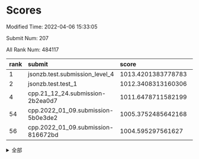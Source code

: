 # Scores

Modified Time: 2022-04-06 15:33:05

Submit Num: 207

All Rank Num: 484117

| rank |               submit               |       score        |       sigma        | pk_num |
| :--- | :--------------------------------- | :----------------- | :----------------- | :----- |
| 1    | jsonzb.test.submission_level_4     | 1013.4201383778783 | 0.7868027212881255 | 9348   |
| 2    | jsonzb.test.test_1                 | 1012.3408313160306 | 0.8165259735882965 | 9352   |
| 4    | cpp.21_12_24.submission-2b2ea0d7   | 1011.6478711582199 | 0.8088471183610677 | 9353   |
| 54   | cpp.2022_01_09.submission-5b0e3de2 | 1005.3752485642168 | 0.708518901958777  | 9358   |
| 56   | cpp.2022_01_09.submission-816672bd | 1004.595297561627  | 0.7099783707963819 | 9353   |


<details>
<summary>全部</summary>

| rank |                 submit                 |       score        |       sigma        | pk_num |
| :--- | :------------------------------------- | :----------------- | :----------------- | :----- |
| 1    | jsonzb.test.submission_level_4         | 1013.4201383778783 | 0.7868027212881255 | 9348   |
| 2    | jsonzb.test.test_1                     | 1012.3408313160306 | 0.8165259735882965 | 9352   |
| 3    | gobigger.level_3.submission_level_3_22 | 1011.969760580768  | 0.7963353538489685 | 9356   |
| 4    | cpp.21_12_24.submission-2b2ea0d7       | 1011.6478711582199 | 0.8088471183610677 | 9353   |
| 5    | gobigger.level_3.submission_level_3_39 | 1011.6073397797293 | 0.7652416325354714 | 9360   |
| 6    | gobigger.level_3.submission_level_3_43 | 1011.4451186471298 | 0.7593893329952647 | 9354   |
| 7    | gobigger.level_3.submission_level_3_42 | 1011.3007461220051 | 0.7954156692518062 | 9359   |
| 8    | gobigger.level_3.submission_level_3_41 | 1011.2292050180754 | 0.8041791674161035 | 9349   |
| 9    | gobigger.level_3.submission_level_3_2  | 1011.0495833666301 | 0.7781889631189457 | 9347   |
| 10   | gobigger.level_3.submission_level_3_12 | 1011.0259799953802 | 0.7585859674182265 | 9356   |
| 11   | gobigger.level_3.submission_level_3_18 | 1010.9328150752084 | 0.7558174210579963 | 9357   |
| 12   | gobigger.level_3.submission_level_3_19 | 1010.8524997055733 | 0.7749042782576724 | 9357   |
| 13   | gobigger.level_3.submission_level_3_21 | 1010.8392405011175 | 0.7924679112185226 | 9354   |
| 14   | gobigger.level_3.submission_level_3_46 | 1010.7292725637132 | 0.7552766061737567 | 9351   |
| 15   | gobigger.level_3.submission_level_3_47 | 1010.719684650918  | 0.7657857445828101 | 9352   |
| 16   | gobigger.level_3.submission_level_3_36 | 1010.6343149347662 | 0.7547314902626068 | 9358   |
| 17   | gobigger.level_3.submission_level_3_24 | 1010.6164160351298 | 0.7801401541254218 | 9358   |
| 18   | gobigger.level_3.submission_level_3_31 | 1010.5489911651606 | 0.7658959519718617 | 9353   |
| 19   | gobigger.level_3.submission_level_3_35 | 1010.4951088129367 | 0.7584781047185584 | 9354   |
| 20   | gobigger.level_3.submission_level_3_23 | 1010.487819025746  | 0.7408418346967022 | 9352   |
| 21   | gobigger.level_3.submission_level_3_38 | 1010.435087964151  | 0.7486002272123023 | 9354   |
| 22   | gobigger.level_3.submission_level_3_3  | 1010.4039401235389 | 0.7373708169722328 | 9349   |
| 23   | gobigger.level_3.submission_level_3_37 | 1010.1965095350363 | 0.7562458074797969 | 9356   |
| 24   | gobigger.level_3.submission_level_3_20 | 1010.1716139464974 | 0.8039096982378723 | 9359   |
| 25   | gobigger.level_3.submission_level_3_27 | 1010.1223069121471 | 0.7669560917323586 | 9356   |
| 26   | gobigger.level_3.submission_level_3_7  | 1010.10857727458   | 0.7728394614508622 | 9352   |
| 27   | gobigger.level_3.submission_level_3_14 | 1010.0133337924608 | 0.7561527120046591 | 9355   |
| 28   | gobigger.level_3.submission_level_3_17 | 1010.0109085549549 | 0.7803698162184708 | 9355   |
| 29   | gobigger.level_3.submission_level_3_28 | 1009.8681074477349 | 0.7697775600547944 | 9360   |
| 30   | gobigger.level_3.submission_level_3_34 | 1009.8333133897816 | 0.7659019586093608 | 9358   |
| 31   | gobigger.level_3.submission_level_3_45 | 1009.8229755886822 | 0.7547373223862339 | 9353   |
| 32   | gobigger.level_3.submission_level_3_49 | 1009.8018245292222 | 0.7521147143355417 | 9358   |
| 33   | gobigger.level_3.submission_level_3_10 | 1009.7825684971381 | 0.762635012100202  | 9355   |
| 34   | gobigger.level_3.submission_level_3_30 | 1009.5754157738734 | 0.7461662819208501 | 9356   |
| 35   | gobigger.level_3.submission_level_3_33 | 1009.5567014378084 | 0.7303867160704612 | 9352   |
| 36   | gobigger.level_3.submission_level_3_6  | 1009.5012836777902 | 0.7515145378226522 | 9357   |
| 37   | gobigger.level_3.submission_level_3_48 | 1009.4197637394035 | 0.7597317248891104 | 9357   |
| 38   | gobigger.level_3.submission_level_3_26 | 1009.4152154021189 | 0.7601440759020834 | 9355   |
| 39   | gobigger.level_3.submission_level_3_44 | 1009.4042890834415 | 0.7570931855967806 | 9357   |
| 40   | gobigger.level_3.submission_level_3_9  | 1009.3219384914671 | 0.749918593318358  | 9350   |
| 41   | gobigger.level_3.submission_level_3_15 | 1009.3110256013937 | 0.7386640519222039 | 9359   |
| 42   | gobigger.level_3.submission_level_3_40 | 1009.2969408824533 | 0.736198139350086  | 9358   |
| 43   | gobigger.level_3.submission_level_3_5  | 1009.2305024704281 | 0.7471176423386626 | 9358   |
| 44   | gobigger.level_3.submission_level_3_11 | 1009.2272202714533 | 0.7617123161298348 | 9360   |
| 45   | gobigger.level_3.submission_level_3_29 | 1009.1560542540001 | 0.7708494009100681 | 9357   |
| 46   | gobigger.level_3.submission_level_3_25 | 1009.1323821356639 | 0.7504778908264866 | 9353   |
| 47   | gobigger.level_3.submission_level_3_1  | 1009.1138309337538 | 0.7555736843829616 | 9354   |
| 48   | gobigger.level_3.submission_level_3_16 | 1008.9064331190662 | 0.7507320984657535 | 9356   |
| 49   | gobigger.level_3.submission_level_3_4  | 1008.8960468034738 | 0.7399218586602864 | 9349   |
| 50   | gobigger.level_3.submission_level_3_0  | 1008.814189085479  | 0.743457468895322  | 9352   |
| 51   | gobigger.level_3.submission_level_3_32 | 1008.8081534201052 | 0.7578169899029934 | 9353   |
| 52   | gobigger.level_3.submission_level_3_13 | 1008.6957084687555 | 0.7400510412005759 | 9354   |
| 53   | gobigger.level_3.submission_level_3_8  | 1008.3574452093648 | 0.7258733309845233 | 9356   |
| 54   | cpp.2022_01_09.submission-5b0e3de2     | 1005.3752485642168 | 0.708518901958777  | 9358   |
| 55   | gobigger.level_1.submission_level_1_35 | 1005.3171820112019 | 0.7309963621699612 | 9356   |
| 56   | cpp.2022_01_09.submission-816672bd     | 1004.595297561627  | 0.7099783707963819 | 9353   |
| 57   | gobigger.level_1.submission_level_1_34 | 1004.4235570749703 | 0.7071857523459496 | 9355   |
| 58   | gobigger.level_1.submission_level_1_18 | 1004.2402097894387 | 0.7242074334928247 | 9353   |
| 59   | gobigger.level_1.submission_level_1_13 | 1004.2082648063675 | 0.7168108238759402 | 9358   |
| 60   | gobigger.level_1.submission_level_1_11 | 1004.2076211373876 | 0.7174184257238335 | 9355   |
| 61   | gobigger.level_1.submission_level_1_0  | 1004.0993666542126 | 0.7200313831162926 | 9355   |
| 62   | gobigger.level_1.submission_level_1_19 | 1004.0433420900397 | 0.7152459600584689 | 9350   |
| 63   | gobigger.level_1.submission_level_1_40 | 1004.013673156047  | 0.7121377064206595 | 9354   |
| 64   | gobigger.level_1.submission_level_1_27 | 1003.8295723139296 | 0.7117626783548697 | 9355   |
| 65   | gobigger.level_1.submission_level_1_47 | 1003.786661191127  | 0.7215176214782927 | 9358   |
| 66   | gobigger.level_1.submission_level_1_3  | 1003.7694356795988 | 0.7132368647431447 | 9356   |
| 67   | gobigger.level_1.submission_level_1_37 | 1003.7498539899659 | 0.7293443839854818 | 9356   |
| 68   | gobigger.level_1.submission_level_1_12 | 1003.6772055385965 | 0.7162044372139832 | 9356   |
| 69   | gobigger.level_1.submission_level_1_45 | 1003.5542500842249 | 0.6998772763629214 | 9352   |
| 70   | gobigger.level_1.submission_level_1_4  | 1003.5002275220849 | 0.7151048858974229 | 9353   |
| 71   | gobigger.level_1.submission_level_1_26 | 1003.4780646685516 | 0.712533646834895  | 9358   |
| 72   | gobigger.level_1.submission_level_1_7  | 1003.4704162100589 | 0.706913675006869  | 9358   |
| 73   | gobigger.level_1.submission_level_1_5  | 1003.4273141749087 | 0.7252492825464767 | 9355   |
| 74   | gobigger.level_1.submission_level_1_32 | 1003.3975287983773 | 0.7164281173109748 | 9359   |
| 75   | gobigger.level_1.submission_level_1_36 | 1003.3360158455417 | 0.7175604052651722 | 9354   |
| 76   | gobigger.level_1.submission_level_1_43 | 1003.3347504155995 | 0.7178139026092565 | 9356   |
| 77   | gobigger.level_1.submission_level_1_25 | 1003.2203866376901 | 0.7161407639129203 | 9355   |
| 78   | gobigger.level_1.submission_level_1_29 | 1003.1775197686356 | 0.7239936470223112 | 9353   |
| 79   | gobigger.level_1.submission_level_1_46 | 1003.1717364155483 | 0.7124743076308674 | 9356   |
| 80   | gobigger.level_1.submission_level_1_20 | 1003.1631248081933 | 0.7231997931608308 | 9360   |
| 81   | gobigger.level_1.submission_level_1_33 | 1003.1445652911754 | 0.7165931772063245 | 9354   |
| 82   | gobigger.level_1.submission_level_1_30 | 1003.1409701265271 | 0.7175102841544186 | 9349   |
| 83   | gobigger.level_1.submission_level_1_22 | 1003.0433906949357 | 0.7155223923903318 | 9353   |
| 84   | gobigger.level_1.submission_level_1_41 | 1002.9759324403458 | 0.7184226534322268 | 9350   |
| 85   | gobigger.level_1.submission_level_1_24 | 1002.9316468469247 | 0.7156941695809643 | 9356   |
| 86   | gobigger.level_1.submission_level_1_14 | 1002.8758837366192 | 0.717685689581616  | 9355   |
| 87   | gobigger.level_1.submission_level_1_38 | 1002.8626657943117 | 0.7197400929645801 | 9359   |
| 88   | gobigger.level_1.submission_level_1_1  | 1002.8458231869238 | 0.7203847982635116 | 9359   |
| 89   | gobigger.level_1.submission_level_1_23 | 1002.7948564919368 | 0.7111291138067592 | 9359   |
| 90   | gobigger.level_1.submission_level_1_21 | 1002.7915500727427 | 0.7108079504712641 | 9355   |
| 91   | gobigger.level_1.submission_level_1_49 | 1002.7857451050158 | 0.7229580614873652 | 9351   |
| 92   | gobigger.level_1.submission_level_1_39 | 1002.7415210661968 | 0.723966950069001  | 9352   |
| 93   | gobigger.level_1.submission_level_1_42 | 1002.7011487298814 | 0.7110839864401749 | 9355   |
| 94   | gobigger.level_1.submission_level_1_31 | 1002.6604070987303 | 0.7142740644030698 | 9355   |
| 95   | gobigger.level_1.submission_level_1_15 | 1002.6598147585345 | 0.7108670477718771 | 9356   |
| 96   | gobigger.level_1.submission_level_1_9  | 1002.5557035900717 | 0.7108117509621712 | 9358   |
| 97   | gobigger.level_1.submission_level_1_10 | 1002.4120153779819 | 0.7156426587809521 | 9358   |
| 98   | gobigger.level_1.submission_level_1_44 | 1002.3117678660437 | 0.7056747448823754 | 9352   |
| 99   | gobigger.level_1.submission_level_1_16 | 1002.2976889804838 | 0.7084654008977875 | 9361   |
| 100  | gobigger.level_1.submission_level_1_48 | 1002.2604586645855 | 0.7159927987235656 | 9352   |
| 101  | gobigger.level_1.submission_level_1_8  | 1002.2450028921819 | 0.7093094496122611 | 9353   |
| 102  | gobigger.level_1.submission_level_1_6  | 1002.2426212320099 | 0.7139518056601978 | 9358   |
| 103  | gobigger.level_1.submission_level_1_17 | 1002.182661171829  | 0.7081676771400691 | 9358   |
| 104  | gobigger.level_1.submission_level_1_2  | 1001.9671354603764 | 0.7104168482994192 | 9352   |
| 105  | gobigger.level_1.submission_level_1_28 | 1001.5914713654315 | 0.7102756024475023 | 9357   |
| 106  | gobigger.random.submission_random_39   | 998.0209278385889  | 0.7109962638784691 | 9359   |
| 107  | gobigger.random.submission_random_34   | 997.636862772298   | 0.7018651657079796 | 9355   |
| 108  | gobigger.random.submission_random_10   | 997.3884259995338  | 0.691709531863958  | 9355   |
| 109  | gobigger.random.submission_random_48   | 997.3347235112745  | 0.7136444465541071 | 9357   |
| 110  | gobigger.random.submission_random_43   | 997.0329823445203  | 0.7196255970629162 | 9363   |
| 111  | gobigger.random.submission_random_41   | 996.9938762108566  | 0.7028558118246097 | 9355   |
| 112  | gobigger.random.submission_random_20   | 996.8325408587491  | 0.7109262932104351 | 9358   |
| 113  | gobigger.random.submission_random_16   | 996.7585101802616  | 0.7085610159236719 | 9356   |
| 114  | gobigger.random.submission_random_14   | 996.7452214832527  | 0.7119605648011049 | 9352   |
| 115  | gobigger.random.submission_random_42   | 996.6659875336528  | 0.7098521081761437 | 9348   |
| 116  | gobigger.random.submission_random_12   | 996.6332047619308  | 0.7052032291765213 | 9354   |
| 117  | gobigger.random.submission_random_6    | 996.6218388528707  | 0.7025275365496596 | 9354   |
| 118  | gobigger.random.submission_random_31   | 996.6213661753804  | 0.7048073575557372 | 9355   |
| 119  | gobigger.random.submission_random_19   | 996.6069376118229  | 0.7033787127705033 | 9352   |
| 120  | gobigger.random.submission_random_18   | 996.5439023556569  | 0.7084849109485392 | 9357   |
| 121  | gobigger.random.submission_random_1    | 996.4567092579226  | 0.721692880288028  | 9357   |
| 122  | gobigger.random.submission_random_5    | 996.4310106902924  | 0.7059516057633234 | 9351   |
| 123  | gobigger.random.submission_random_13   | 996.4199491537416  | 0.7177114369398493 | 9354   |
| 124  | gobigger.random.submission_random_21   | 996.3342983363459  | 0.705863716480936  | 9354   |
| 125  | gobigger.random.submission_random_7    | 996.3079615169894  | 0.7132529303439484 | 9353   |
| 126  | gobigger.random.submission_random_49   | 996.2475972500292  | 0.7051664782039943 | 9354   |
| 127  | gobigger.random.submission_random_26   | 996.1857918522159  | 0.7176776236852545 | 9351   |
| 128  | gobigger.random.submission_random_25   | 996.1227634983164  | 0.7133067460070635 | 9355   |
| 129  | gobigger.random.submission_random_9    | 996.1208558322961  | 0.7128751546883334 | 9359   |
| 130  | gobigger.random.submission_random_11   | 996.0810086708668  | 0.7104570899904951 | 9356   |
| 131  | gobigger.random.submission_random_40   | 996.0773939721282  | 0.7131393858733455 | 9357   |
| 132  | gobigger.random.submission_random_36   | 996.0532973189262  | 0.7213131500986072 | 9353   |
| 133  | gobigger.random.submission_random_4    | 996.035548943231   | 0.7030416200136895 | 9353   |
| 134  | gobigger.random.submission_random_8    | 995.9844221008308  | 0.7029073550611361 | 9356   |
| 135  | gobigger.random.submission_random_22   | 995.9745259646036  | 0.7033460866997601 | 9354   |
| 136  | gobigger.random.submission_random_0    | 995.9539688302077  | 0.7056772337202404 | 9348   |
| 137  | gobigger.random.submission_random_3    | 995.936774383405   | 0.7093990222305695 | 9353   |
| 138  | gobigger.random.submission_random_37   | 995.884379532029   | 0.701385905012589  | 9359   |
| 139  | gobigger.random.submission_random_23   | 995.8624104563975  | 0.7122280148463508 | 9352   |
| 140  | gobigger.random.submission_random_32   | 995.7672841482295  | 0.7063424598161169 | 9350   |
| 141  | gobigger.random.submission_random_47   | 995.7501973818333  | 0.717583726359661  | 9350   |
| 142  | gobigger.random.submission_random_28   | 995.7287932950054  | 0.7090962777375117 | 9353   |
| 143  | gobigger.random.submission_random_38   | 995.6973143769671  | 0.7089131541335514 | 9358   |
| 144  | gobigger.random.submission_random_27   | 995.5605926316089  | 0.7103782713891157 | 9355   |
| 145  | gobigger.random.submission_random_45   | 995.5428341732297  | 0.7127020705985144 | 9354   |
| 146  | gobigger.random.submission_random_24   | 995.5336380788505  | 0.7026964717225833 | 9358   |
| 147  | gobigger.random.submission_random_30   | 995.4997376958295  | 0.7075160221126351 | 9358   |
| 148  | gobigger.random.submission_random_29   | 995.4123968647801  | 0.703506492342266  | 9356   |
| 149  | gobigger.random.submission_random_44   | 995.4091668641821  | 0.7074616654039331 | 9355   |
| 150  | gobigger.random.submission_random_17   | 995.3898133008825  | 0.7202881634686874 | 9354   |
| 151  | gobigger.random.submission_random_35   | 995.3298835270401  | 0.7146370392076573 | 9353   |
| 152  | gobigger.random.submission_random_46   | 995.1787409500847  | 0.7017149453641692 | 9357   |
| 153  | gobigger.random.submission_random_33   | 995.1346345720858  | 0.7168835819408756 | 9353   |
| 154  | gobigger.random.submission_random_15   | 994.9339817564754  | 0.7249389633019812 | 9355   |
| 155  | gobigger.level_2.submission_level_2_16 | 994.9213611176962  | 0.7240074681954648 | 9356   |
| 156  | gobigger.random.submission_random_2    | 994.5772990432863  | 0.719546718031418  | 9353   |
| 157  | gobigger.level_2.submission_level_2_1  | 993.7291056088892  | 0.739160495770584  | 9359   |
| 158  | gobigger.level_2.submission_level_2_47 | 993.5859968928203  | 0.7414348144071717 | 9355   |
| 159  | gobigger.level_2.submission_level_2_5  | 993.5539590422632  | 0.7492076450706777 | 9352   |
| 160  | gobigger.level_2.submission_level_2_6  | 993.2309351128715  | 0.7364357183791722 | 9353   |
| 161  | gobigger.level_2.submission_level_2_22 | 993.1931031864859  | 0.7471433303689137 | 9356   |
| 162  | gobigger.level_2.submission_level_2_2  | 993.1164127368321  | 0.7303894601704688 | 9357   |
| 163  | gobigger.level_2.submission_level_2_43 | 993.024843924375   | 0.7676222874976572 | 9351   |
| 164  | gobigger.level_2.submission_level_2_20 | 992.9838140415212  | 0.7315506965410403 | 9356   |
| 165  | gobigger.level_2.submission_level_2_26 | 992.909027401587   | 0.7515276625518835 | 9356   |
| 166  | gobigger.level_2.submission_level_2_34 | 992.8782941371501  | 0.7363170152564066 | 9357   |
| 167  | gobigger.level_2.submission_level_2_35 | 992.8200475738857  | 0.7345934381817002 | 9354   |
| 168  | gobigger.level_2.submission_level_2_41 | 992.7918376684253  | 0.742819047794709  | 9353   |
| 169  | gobigger.level_2.submission_level_2_32 | 992.7774154183077  | 0.7337877244452476 | 9354   |
| 170  | gobigger.level_2.submission_level_2_48 | 992.5987584528054  | 0.7482439151003776 | 9353   |
| 171  | gobigger.level_2.submission_level_2_17 | 992.5317573902488  | 0.7674249944715491 | 9353   |
| 172  | gobigger.level_2.submission_level_2_11 | 992.5130151804019  | 0.7529467078558729 | 9352   |
| 173  | gobigger.level_2.submission_level_2_40 | 992.4451638766105  | 0.737785547539104  | 9354   |
| 174  | gobigger.level_2.submission_level_2_3  | 992.405138697946   | 0.7296323474643442 | 9358   |
| 175  | gobigger.level_2.submission_level_2_8  | 992.3518559892481  | 0.7302117823546238 | 9354   |
| 176  | gobigger.level_2.submission_level_2_23 | 992.325594844008   | 0.7448005477742148 | 9353   |
| 177  | gobigger.level_2.submission_level_2_31 | 992.3025408444012  | 0.7338584547203311 | 9359   |
| 178  | gobigger.level_2.submission_level_2_25 | 992.2707810480927  | 0.7553911309830941 | 9350   |
| 179  | gobigger.level_2.submission_level_2_12 | 992.191783050755   | 0.7344829315140369 | 9353   |
| 180  | gobigger.level_2.submission_level_2_44 | 992.1709618024277  | 0.7314784678364579 | 9357   |
| 181  | gobigger.level_2.submission_level_2_37 | 992.0806679262868  | 0.7415293470264762 | 9358   |
| 182  | gobigger.level_2.submission_level_2_7  | 992.0066193862149  | 0.7545318448679249 | 9353   |
| 183  | gobigger.level_2.submission_level_2_0  | 991.8614358054045  | 0.7549073106334883 | 9351   |
| 184  | gobigger.level_2.submission_level_2_49 | 991.8495791227101  | 0.7565594838797437 | 9352   |
| 185  | gobigger.level_2.submission_level_2_30 | 991.7666282217783  | 0.7647406829485014 | 9352   |
| 186  | gobigger.level_2.submission_level_2_4  | 991.7540576935066  | 0.7328098618065161 | 9360   |
| 187  | gobigger.level_2.submission_level_2_38 | 991.7105146300286  | 0.7580535746591777 | 9359   |
| 188  | gobigger.level_2.submission_level_2_27 | 991.7096663500695  | 0.7333109566707499 | 9355   |
| 189  | gobigger.level_2.submission_level_2_46 | 991.7033199682917  | 0.7569572703047188 | 9352   |
| 190  | gobigger.level_2.submission_level_2_21 | 991.6728016335226  | 0.7375751854598748 | 9361   |
| 191  | gobigger.level_2.submission_level_2_29 | 991.655049710169   | 0.7520577027475107 | 9355   |
| 192  | gobigger.level_2.submission_level_2_36 | 991.5896241077991  | 0.7360573795482322 | 9360   |
| 193  | gobigger.level_2.submission_level_2_15 | 991.5886152376278  | 0.7647028184995541 | 9356   |
| 194  | gobigger.level_2.submission_level_2_33 | 991.5330285300035  | 0.7449547518705174 | 9358   |
| 195  | gobigger.level_2.submission_level_2_9  | 991.5284009174026  | 0.760172136078551  | 9358   |
| 196  | gobigger.level_2.submission_level_2_10 | 991.5132675745766  | 0.7427282903591825 | 9355   |
| 197  | gobigger.level_2.submission_level_2_24 | 991.4614007169023  | 0.7367529457191218 | 9355   |
| 198  | gobigger.level_2.submission_level_2_45 | 991.4546076596303  | 0.777429592657456  | 9354   |
| 199  | gobigger.level_2.submission_level_2_18 | 991.4153263347483  | 0.7430951408458327 | 9354   |
| 200  | gobigger.level_2.submission_level_2_39 | 991.2253475202834  | 0.7335041325686741 | 9355   |
| 201  | gobigger.level_2.submission_level_2_42 | 991.0704163742869  | 0.7451870045378808 | 9359   |
| 202  | gobigger.level_2.submission_level_2_13 | 991.0036585010063  | 0.7664222161264207 | 9352   |
| 203  | gobigger.level_2.submission_level_2_28 | 990.686880493585   | 0.7550252823056319 | 9351   |
| 204  | gobigger.level_2.submission_level_2_19 | 990.4726220793739  | 0.7608827558351091 | 9352   |
| 205  | gobigger.level_2.submission_level_2_14 | 990.0380911882072  | 0.7755056273275883 | 9357   |
| 206  | gobigger.none.submission_none_0        | 977.7982345401713  | 1.3077394870044892 | 9358   |
| 207  | gobigger.none.submission_none_1        | 974.859179023875   | 1.559651112373664  | 9356   |

</details>